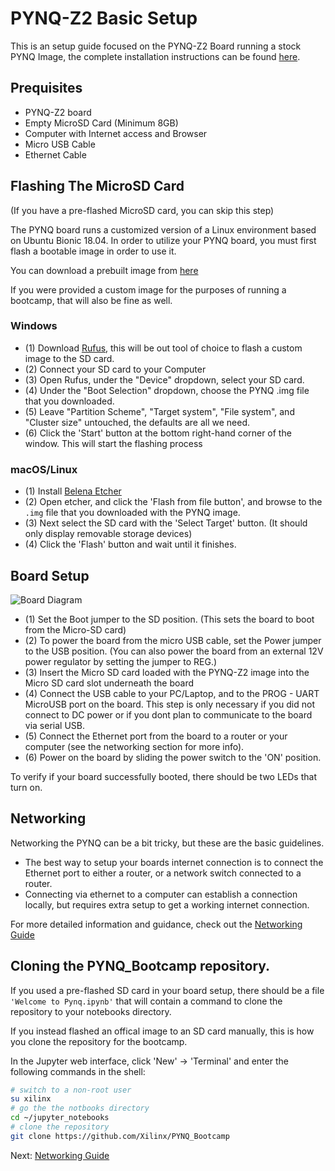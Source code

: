 <!-- vim: tw=80:cc=80:spell
-->
# PYNQ-Z2 Basic Setup

This is an setup guide focused on the PYNQ-Z2 Board running a stock PYNQ Image,
the complete installation instructions can be found
[here](https://pynq.readthedocs.io/en/latest/getting_started.html).

## Prequisites

- PYNQ-Z2 board
- Empty MicroSD Card (Minimum 8GB)
- Computer with Internet access and Browser
- Micro USB Cable
- Ethernet Cable

## Flashing The MicroSD Card

(If you have a pre-flashed MicroSD card, you can skip this step)

The PYNQ board runs a customized version of a Linux environment based on Ubuntu
Bionic 18.04. In order to utilize your PYNQ board, you must first flash a
bootable image in order to use it.

You can download a prebuilt image from [here](http://www.pynq.io/board.html)

If you were provided a custom image for the purposes of running a bootcamp, that
will also be fine as well.

### Windows

- (1) Download [Rufus](https://rufus.ie/en/), this will be out tool of choice to
  flash a custom image to the SD card.
- (2) Connect your SD card to your Computer
- (3) Open Rufus, under the "Device" dropdown, select your SD card.
- (4) Under the "Boot Selection" dropdown, choose the PYNQ .img file that you
  downloaded.
- (5) Leave "Partition Scheme", "Target system", "File system", and "Cluster
  size" untouched, the defaults are all we need.
- (6) Click the 'Start' button at the bottom right-hand corner of the window.
  This will start the flashing process

### macOS/Linux

- (1) Install [Belena Etcher](https://www.balena.io/etcher/)
- (2) Open etcher, and click the 'Flash from file button', and browse to the
  `.img` file that you downloaded with the PYNQ image.
- (3) Next select the SD card with the 'Select Target' button. (It should only
  display removable storage devices)
- (4) Click the 'Flash' button and wait until it finishes.

## Board Setup

![Board Diagram](https://pynq.readthedocs.io/en/latest/_images/pynqz2_setup.png)


- (1) Set the Boot jumper to the SD position. (This sets the board to boot from
  the Micro-SD card)
- (2) To power the board from the micro USB cable, set the Power jumper to the
  USB position. (You can also power the board from an external 12V power
  regulator by setting the jumper to REG.)
- (3) Insert the Micro SD card loaded with the PYNQ-Z2 image into the Micro SD
  card slot underneath the board
- (4) Connect the USB cable to your PC/Laptop, and to the PROG - UART MicroUSB
  port on the board. This step is only necessary if you did not connect to DC
  power or if you dont plan to communicate to the board via serial USB.
- (5) Connect the Ethernet port from the board to a router or your computer (see
  the networking section for more info).
- (6) Power on the board by sliding the power switch to the 'ON' position.

To verify if your board successfully booted, there should be two LEDs that turn
on.

## Networking

Networking the PYNQ can be a bit tricky, but these are the basic guidelines.

- The best way to setup your boards internet connection is to connect the
  Ethernet port to either a router, or a network switch connected to a router.
- Connecting via ethernet to a computer can establish a connection locally, but
  requires extra setup to get a working internet connection.

For more detailed information and guidance, check out the [Networking
Guide](./02_networking.md)

## Cloning the PYNQ_Bootcamp repository.

If you used a pre-flashed SD card in your board setup, there should be a file
`'Welcome to Pynq.ipynb'` that will contain a command to clone the repository to
your notebooks directory.

If you instead flashed an offical image to an SD card manually, this is how you
clone the repository for the bootcamp.

In the Jupyter web interface, click 'New' -> 'Terminal' and enter the following
commands in the shell:

```bash
# switch to a non-root user
su xilinx
# go the the notbooks directory
cd ~/jupyter_notebooks
# clone the repository
git clone https://github.com/Xilinx/PYNQ_Bootcamp
```

Next: [Networking Guide](./02_networking.md)
